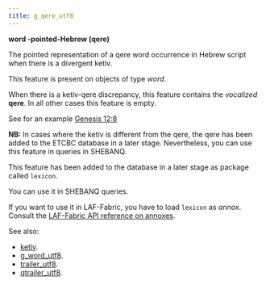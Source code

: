 ```yaml
---
title: g_qere_utf8
---
```


**word -pointed-Hebrew (qere)**


The pointed representation of a qere word occurrence in Hebrew script when there is a divergent ketiv.

This feature is present on objects of type *word*.

When there is a ketiv-qere discrepancy, this feature contains the *vocalized* **qere**.
In all other cases this feature is empty.

See for an example [Genesis 12:8](https://shebanq.ancient-data.org/hebrew/text?book=Genesis&chapter=12&verse=8&tp=txt_p)

**NB:**
In cases where the ketiv is different from the qere, the qere has been added to the ETCBC database in a later stage.
Nevertheless, you can use this feature in queries in SHEBANQ.

This feature has been added to the database in a later stage as package called `lexicon`.

You can use it in SHEBANQ queries.

If you want to use it in LAF-Fabric, you have to load `lexicon` as *annox*.
Consult the [LAF-Fabric API reference on annoxes](http://laf-fabric.readthedocs.io/en/latest/texts/API-reference.html#extra-annotation-packages).

See also:

* [ketiv](ketiv). 
* [g_word_utf8](g_word_utf8). 
* [trailer_utf8](trailer_utf8). 
* [qtrailer_utf8](qtrailer_utf8). 
